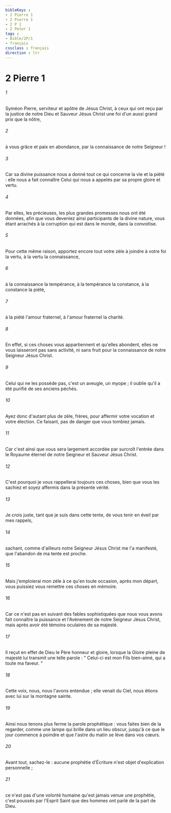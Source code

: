 ```yaml
---
bibleKeys : 
- 2 Pierre 1
- 2 Pierre 1
- 2 P 1
- 2 Peter 1
tags : 
- Bible/2P/1
- français
cssclass : français
direction : ltr
---
```


# 2 Pierre 1

###### 1
Syméon Pierre, serviteur et apôtre de Jésus Christ, à ceux qui ont reçu par la justice de notre Dieu et Sauveur Jésus Christ une foi d'un aussi grand prix que la nôtre, 
###### 2
à vous grâce et paix en abondance, par la connaissance de notre Seigneur ! 
###### 3
Car sa divine puissance nous a donné tout ce qui concerne la vie et la piété : elle nous a fait connaître Celui qui nous a appelés par sa propre gloire et vertu. 
###### 4
Par elles, les précieuses, les plus grandes promesses nous ont été données, afin que vous deveniez ainsi participants de la divine nature, vous étant arrachés à la corruption qui est dans le monde, dans la convoitise. 
###### 5
Pour cette même raison, apportez encore tout votre zèle à joindre à votre foi la vertu, à la vertu la connaissance, 
###### 6
à la connaissance la tempérance, à la tempérance la constance, à la constance la piété, 
###### 7
à la piété l'amour fraternel, à l'amour fraternel la charité. 
###### 8
En effet, si ces choses vous appartiennent et qu'elles abondent, elles ne vous laisseront pas sans activité, ni sans fruit pour la connaissance de notre Seigneur Jésus Christ. 
###### 9
Celui qui ne les possède pas, c'est un aveugle, un myope ; il oublie qu'il a été purifié de ses anciens péchés. 
###### 10
Ayez donc d'autant plus de zèle, frères, pour affermir votre vocation et votre élection. Ce faisant, pas de danger que vous tombiez jamais. 
###### 11
Car c'est ainsi que vous sera largement accordée par surcroît l'entrée dans le Royaume éternel de notre Seigneur et Sauveur Jésus Christ. 
###### 12
C'est pourquoi je vous rappellerai toujours ces choses, bien que vous les sachiez et soyez affermis dans la présente vérité. 
###### 13
Je crois juste, tant que je suis dans cette tente, de vous tenir en éveil par mes rappels, 
###### 14
sachant, comme d'ailleurs notre Seigneur Jésus Christ me l'a manifesté, que l'abandon de ma tente est proche. 
###### 15
Mais j'emploierai mon zèle à ce qu'en toute occasion, après mon départ, vous puissiez vous remettre ces choses en mémoire. 
###### 16
Car ce n'est pas en suivant des fables sophistiquées que nous vous avons fait connaître la puissance et l'Avènement de notre Seigneur Jésus Christ, mais après avoir été témoins oculaires de sa majesté. 
###### 17
Il reçut en effet de Dieu le Père honneur et gloire, lorsque la Gloire pleine de majesté lui transmit une telle parole : " Celui-ci est mon Fils bien-aimé, qui a toute ma faveur. " 
###### 18
Cette voix, nous, nous l'avons entendue ; elle venait du Ciel, nous étions avec lui sur la montagne sainte. 
###### 19
Ainsi nous tenons plus ferme la parole prophétique : vous faites bien de la regarder, comme une lampe qui brille dans un lieu obscur, jusqu'à ce que le jour commence à poindre et que l'astre du matin se lève dans vos cœurs. 
###### 20
Avant tout, sachez-le : aucune prophétie d'Écriture n'est objet d'explication personnelle ; 
###### 21
ce n'est pas d'une volonté humaine qu'est jamais venue une prophétie, c'est poussés par l'Esprit Saint que des hommes ont parlé de la part de Dieu. 
